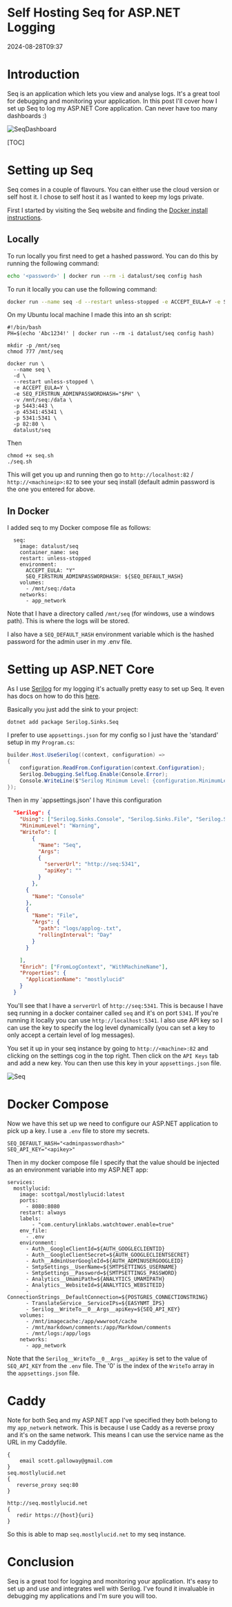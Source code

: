 ﻿# Self Hosting Seq for ASP.NET Logging

<datetime class="hidden">2024-08-28T09:37</datetime>
<!--category-- ASP.NET, Seq, Serilog, Docker -->

# Introduction
Seq is an application which lets you view and analyse logs. It's a great tool for debugging and monitoring your application. In this post I'll cover how I set up Seq to log my ASP.NET Core application.
Can never have too many dashboards :)

![SeqDashboard](seqdashboard.png)

[TOC]

# Setting up Seq
Seq comes in a couple of flavours. You can either use the cloud version or self host it. I chose to self host it as I wanted to keep my logs private. 

First I started by visiting the Seq website and finding the [Docker install instructions](https://docs.datalust.co/docs/getting-started-with-docker).

## Locally
To run locally you first need to get a hashed password. You can do this by running the following command:

```bash
echo '<password>' | docker run --rm -i datalust/seq config hash
```
To run it locally you can use the following command:

```bash
docker run --name seq -d --restart unless-stopped -e ACCEPT_EULA=Y -e SEQ_FIRSTRUN_ADMINPASSWORDHASH=<hashfromabove> -v C:\seq:/data -p 5443:443 -p 45341:45341 -p 5341:5341 -p 82:80 datalust/seq

````

On my Ubuntu local machine I made this into an sh script:

```shell
#!/bin/bash
PH=$(echo 'Abc1234!' | docker run --rm -i datalust/seq config hash)

mkdir -p /mnt/seq
chmod 777 /mnt/seq

docker run \
  --name seq \
  -d \
  --restart unless-stopped \
  -e ACCEPT_EULA=Y \
  -e SEQ_FIRSTRUN_ADMINPASSWORDHASH="$PH" \
  -v /mnt/seq:/data \
  -p 5443:443 \
  -p 45341:45341 \
  -p 5341:5341 \
  -p 82:80 \
  datalust/seq
```

Then 
```shell
chmod +x seq.sh
./seq.sh
```

This will get you up and running then go to `http://localhost:82` / `http://<machineip>:82` to see your seq install (default admin password is the one you entered for <password> above.

## In Docker
I added seq to my Docker compose file as follows:

```docker
  seq:
    image: datalust/seq
    container_name: seq
    restart: unless-stopped
    environment:
      ACCEPT_EULA: "Y"
      SEQ_FIRSTRUN_ADMINPASSWORDHASH: ${SEQ_DEFAULT_HASH}
    volumes:
      - /mnt/seq:/data
    networks:
      - app_network
```
Note that I have a directory called `/mnt/seq` (for windows, use a windows path). This is where the logs will be stored.

I also have a `SEQ_DEFAULT_HASH` environment variable which is the hashed password for the admin user in my .env file.

# Setting up ASP.NET Core
As I use [Serilog](https://serilog.net/) for my logging it's actually pretty easy to set up Seq. It even has docs on how to do this [here](https://docs.datalust.co/docs/using-serilog). 

Basically you just add the sink to your project:
```shell
dotnet add package Serilog.Sinks.Seq
```

I prefer to use `appsettings.json` for my config so I just have the 'standard' setup in my `Program.cs`:

```csharp
builder.Host.UseSerilog((context, configuration) =>
{
    configuration.ReadFrom.Configuration(context.Configuration);
    Serilog.Debugging.SelfLog.Enable(Console.Error);
    Console.WriteLine($"Serilog Minimum Level: {configuration.MinimumLevel.ToString()}");
});
```
Then in my `appsettings.json' I have this configuration
```json
  "Serilog": {
    "Using": ["Serilog.Sinks.Console", "Serilog.Sinks.File", "Serilog.Sinks.Seq"],
    "MinimumLevel": "Warning",
    "WriteTo": [
        {
          "Name": "Seq",
          "Args":
          {
            "serverUrl": "http://seq:5341",
            "apiKey": ""
          }
        },
      {
        "Name": "Console"
      },
      {
        "Name": "File",
        "Args": {
          "path": "logs/applog-.txt",
          "rollingInterval": "Day"
        }
      }

    ],
    "Enrich": ["FromLogContext", "WithMachineName"],
    "Properties": {
      "ApplicationName": "mostlylucid"
    }
  }

```

You'll see that I have a `serverUrl` of `http://seq:5341`. This is because I have seq running in a docker container called `seq` and it's on port `5341`. If you're running it locally you can use `http://localhost:5341`.
I also use API key so I can use the key to specify the log level dynamically (you can set a key to only accept a certain level of log messages).

You set it up in your seq instance by going to `http://<machine>:82` and clicking on the settings cog in the top right. Then click on the `API Keys` tab and add a new key. You can then use this key in your `appsettings.json` file.

![Seq](seqapikey.png)

# Docker Compose
Now we have this set up we need to configure our ASP.NET application to pick up a key. I use a `.env` file to store my secrets.

```dotenv
SEQ_DEFAULT_HASH="<adminpasswordhash>"
SEQ_API_KEY="<apikey>"
```

Then in my docker compose file I specify that the value should be injected as an environment variable into my ASP.NET app:

```docker
services:
  mostlylucid:
    image: scottgal/mostlylucid:latest
    ports:
      - 8080:8080
    restart: always
    labels:
        - "com.centurylinklabs.watchtower.enable=true"
    env_file:
      - .env
    environment:
      - Auth__GoogleClientId=${AUTH_GOOGLECLIENTID}
      - Auth__GoogleClientSecret=${AUTH_GOOGLECLIENTSECRET}
      - Auth__AdminUserGoogleId=${AUTH_ADMINUSERGOOGLEID}
      - SmtpSettings__UserName=${SMTPSETTINGS_USERNAME}
      - SmtpSettings__Password=${SMTPSETTINGS_PASSWORD}
      - Analytics__UmamiPath=${ANALYTICS_UMAMIPATH}
      - Analytics__WebsiteId=${ANALYTICS_WEBSITEID}
      - ConnectionStrings__DefaultConnection=${POSTGRES_CONNECTIONSTRING}
      - TranslateService__ServiceIPs=${EASYNMT_IPS}
      - Serilog__WriteTo__0__Args__apiKey=${SEQ_API_KEY}
    volumes:
      - /mnt/imagecache:/app/wwwroot/cache
      - /mnt/markdown/comments:/app/Markdown/comments
      - /mnt/logs:/app/logs
    networks:
      - app_network
```

Note that the `Serilog__WriteTo__0__Args__apiKey` is set to the value of `SEQ_API_KEY` from the `.env` file. The '0' is the index of the `WriteTo` array in the `appsettings.json` file.

# Caddy
Note for both Seq and my ASP.NET app I've specified they both belong to my `app_network` network. This is because I use Caddy as a reverse proxy and it's on the same network. This means I can use the service name as the URL in my Caddyfile.

```caddy
{
    email scott.galloway@gmail.com
}
seq.mostlylucid.net
{
   reverse_proxy seq:80
}

http://seq.mostlylucid.net
{
   redir https://{host}{uri}
}
```

So this is able to map `seq.mostlylucid.net` to my seq instance.

# Conclusion
Seq is a great tool for logging and monitoring your application. It's easy to set up and use and integrates well with Serilog. I've found it invaluable in debugging my applications and I'm sure you will too.